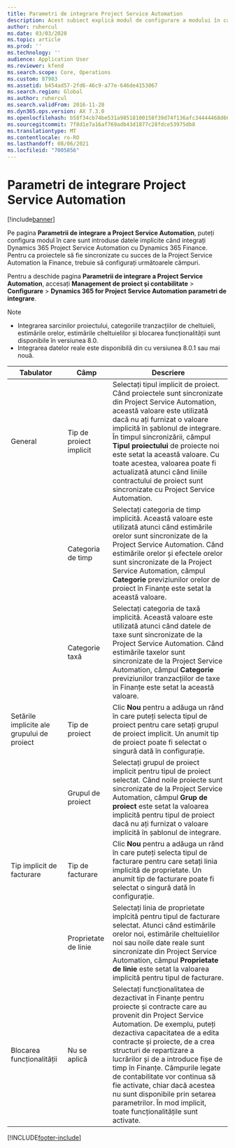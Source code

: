 ```yaml
---
title: Parametri de integrare Project Service Automation
description: Acest subiect explică modul de configurare a modului în care sunt introduse datele implicite la integrare Microsoft Dynamics 365 for Project Service Automation cu Microsoft Dynamics 365 Finance.
author: ruhercul
ms.date: 03/03/2020
ms.topic: article
ms.prod: ''
ms.technology: ''
audience: Application User
ms.reviewer: kfend
ms.search.scope: Core, Operations
ms.custom: 87983
ms.assetid: b454ad57-2fd6-46c9-a77e-646de4153067
ms.search.region: Global
ms.author: ruhercul
ms.search.validFrom: 2016-11-28
ms.dyn365.ops.version: AX 7.3.0
ms.openlocfilehash: b58f34cb74be531a98518100158f39d74f136afc34444468d666cd4e9394af6f
ms.sourcegitcommit: 7f8d1e7a16af769adb43d1877c28fdce53975db8
ms.translationtype: MT
ms.contentlocale: ro-RO
ms.lasthandoff: 08/06/2021
ms.locfileid: "7005856"
---
```

# <a name="project-service-automation-integration-parameters"></a>Parametri de integrare Project Service Automation

[!include[banner](../includes/banner.md)]

Pe pagina **Parametrii de integrare a Project Service Automation**, puteți configura modul în care sunt introduse datele implicite când integrați Dynamics 365 Project Service Automation cu Dynamics 365 Finance. Pentru ca proiectele să fie sincronizate cu succes de la Project Service Automation la Finance, trebuie să configurați următoarele câmpuri.

Pentru a deschide pagina **Parametrii de integrare a Project Service Automation**, accesați **Management de proiect și contabilitate** \> **Configurare** \> **Dynamics 365 for Project Service Automation parametri de integrare**. 

> [!NOTE]
> - Integrarea sarcinilor proiectului, categoriile tranzacțiilor de cheltuieli, estimările orelor, estimările cheltuielilor și blocarea funcționalității sunt disponibile în versiunea 8.0.
> - Integrarea datelor reale este disponibilă din cu versiunea 8.0.1 sau mai nouă.


| Tabulator                    | Câmp                | Descriere |
|------------------------|----------------------|-------------|
| General                | Tip de proiect implicit | Selectați tipul implicit de proiect. Când proiectele sunt sincronizate din Project Service Automation, această valoare este utilizată dacă nu ați furnizat o valoare implicită în șablonul de integrare. În timpul sincronizării, câmpul **Tipul proiectului** de proiecte noi este setat la această valoare. Cu toate acestea, valoarea poate fi actualizată atunci când liniile contractului de proiect sunt sincronizate cu Project Service Automation. |
|                        | Categoria de timp        | Selectați categoria de timp implicită. Această valoare este utilizată atunci când estimările orelor sunt sincronizate de la Project Service Automation. Când estimările orelor și efectele orelor sunt sincronizate de la Project Service Automation, câmpul **Categorie** previziunilor orelor de proiect în Finanțe este setat la această valoare. |
|                        | Categorie taxă         | Selectați categoria de taxă implicită. Această valoare este utilizată atunci când datele de taxe sunt sincronizate de la Project Service Automation. Când estimările taxelor sunt sincronizate de la Project Service Automation, câmpul **Categorie** previziunilor tranzacțiilor de taxe în Finanțe este setat la această valoare. |
| Setările implicite ale grupului de proiect | Tip de proiect         | Clic **Nou** pentru a adăuga un rând în care puteți selecta tipul de proiect pentru care setați grupul de proiect implicit. Un anumit tip de proiect poate fi selectat o singură dată în configurație. |
|                        | Grupul de proiect        | Selectați grupul de proiect implicit pentru tipul de proiect selectat. Când noile proiecte sunt sincronizate de la Project Service Automation, câmpul **Grup de proiect** este setat la valoarea implicită pentru tipul de proiect dacă nu ați furnizat o valoare implicită în șablonul de integrare. |
| Tip implicit de facturare  | Tip de facturare         | Clic **Nou** pentru a adăuga un rând în care puteți selecta tipul de facturare pentru care setați linia implicită de proprietate. Un anumit tip de facturare poate fi selectat o singură dată în configurație. |
|                        | Proprietate de linie        | Selectați linia de proprietate implcită pentru tipul de facturare selectat. Atunci când estimările orelor noi, estimările cheltuielilor noi sau noile date reale sunt sincronizate din Project Service Automation, câmpul **Proprietate de linie** este setat la valoarea implicită pentru tipul de facturare. |
| Blocarea funcționalității  | Nu se aplică       | Selectați funcționalitatea de dezactivat în Finanțe pentru proiecte și contracte care au provenit din Project Service Automation. De exemplu, puteți dezactiva capacitatea de a edita contracte și proiecte, de a crea structuri de repartizare a lucrărilor și de a introduce fișe de timp în Finanțe. Câmpurile legate de contabilitate vor continua să fie activate, chiar dacă acestea nu sunt disponibile prin setarea parametrilor. În mod implicit, toate funcționalitățile sunt activate. |


[!INCLUDE[footer-include](../includes/footer-banner.md)]